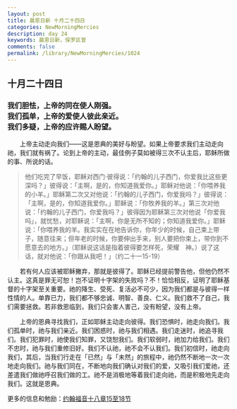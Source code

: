 ```yaml
---
layout: post
title: 晨恩日新 十月二十四日
categories: NewMorningMercies
description: day 24
keywords: 晨恩日新，保罗区普
comments: false
permalink: /library/NewMorningMercies/1024
---
```


## 十月二十四日

### 我们胆怯，上帝的同在使人刚强。 <br> 我们孤单，上帝的爱使人彼此亲近。 <br> 我们多疑，上帝的应许赐人盼望。

&emsp;&emsp;上帝主动走向我们——这是恩典的美好与盼望。如果上帝要求我们主动走向祂，我们就有祸了。论到上帝的主动，最佳例子莫如被得三次不认主后，耶稣所做的事、所说的话。

> 他们吃完了早饭，耶稣对西门·彼得说：「约翰的儿子西门，你爱我比这些更深吗？」彼得说：「主啊，是的，你知道我爱你。」耶稣对他说：「你喂养我的小羊。」耶稣第二次又对他说：「约翰的儿子西门，你爱我吗？」彼得说：「主啊，是的，你知道我爱你。」耶稣说：「你牧养我的羊。」第三次对他说：「约翰的儿子西门，你爱我吗？」彼得因为耶稣第三次对他说「你爱我吗」，就忧愁，对耶稣说：「主啊，你是无所不知的；你知道我爱你。」耶稣说：「你喂养我的羊。我实实在在地告诉你，你年少的时候，自己束上带子，随意往来；但年老的时候，你要伸出手来，别人要把你束上，带你到不愿意去的地方。」（耶稣说这话是指着彼得要怎样死，荣耀　神。）说了这话，就对他说：「你跟从我吧！」（约二十一15-19）

&emsp;&emsp;若有何人应该被耶稣撇弃，那就是彼得了。耶稣已经提前警告他，但他仍然不认主。这真是罪无可恕！岂不证明十字架的失败吗？不！恰恰相反，证明了耶稣基督的十字架至关重要。祂的降生、受死、复活必不可少，因为我们都是与彼得一样性情的人。单靠已力，我们都不够忠诚、明智、善良、仁义。我们救不了自己，我们需要拯救。若非救恩临到，我们只会害人害己，没有盼望，没有上帝。

&emsp;&emsp;上帝的恩典寻找我们，正如耶稣主动走向彼得。我们恐惧时，祂走向我们。我们孤单时，祂与我们亲近。我们困惑时，祂与我们相遇。我们走迷时，祂追寻我们。我们犯罪时，祂使我们知罪，又饶恕我们。我们软弱时，祂加力给我们。我们不忠时，祂与我们重修旧好。我们不认祂，祂不会不认我们。我们初信时，祂走向我们，其后，当我们行走在「已然」与「未然」的旅程中，祂仍然不断地一次一次地走向我们。祂与我们同在，不断地向我们确认对我们的爱，又吸引我们爱祂，还差遣我们做祂呼召我们做的工。祂不是消极地等着我们走向祂，而是积极地先走向我们。这就是恩典。

更多的信息和勉励：[约翰福音十八章15至18节]()
